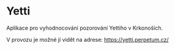 # Yetti
Aplikace pro vyhodnocování pozorování Yettiho v Krkonoších.

V provozu je možné jí vidět na adrese:
https://yetti.perpetum.cz/
